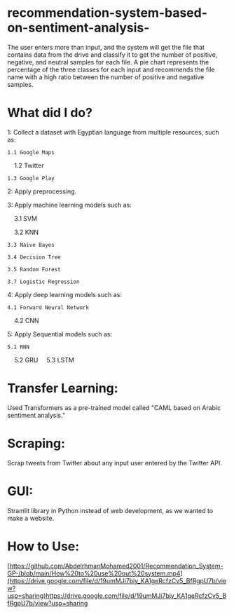 # recommendation-system-based-on-sentiment-analysis-

The user enters more than input, and the system will get the file that contains data from the drive and classify it to get the number of positive, negative, and neutral samples for each file. A pie chart represents the percentage of the three classes for each input and recommends the file name with a high ratio between the number of positive and negative samples.
# What did I do?
1: Collect a dataset with Egyptian language from multiple resources, such as:


    1.1 Google Maps
   
    1.2 Twitter
   
    1.3 Google Play


2: Apply preprocessing.


3: Apply machine learning models such as:

    3.1 SVM
   
    3.2 KNN
   
    3.3 Naive Bayes
   
    3.4 Decision Tree
   
    3.5 Random Forest
   
    3.7 Logistic Regression


4: Apply deep learning models such as:
   
    4.1 Forward Neural Network
   
    4.2 CNN


5: Apply Sequential models such as:

   
    5.1 RNN
   
    5.2 GRU
   
    5.3 LSTM

# Transfer Learning:
Used Transformers as a pre-trained model called "CAML based on Arabic sentiment analysis."

# Scraping:
Scrap tweets from Twitter about any input user entered by the Twitter API.

# GUI:
Stramlit library in Python instead of web development, as we wanted to make a website.

# How to Use:
[https://github.com/AbdelrhmanMohamed2001/Recommendation_System-GP-/blob/main/How%20to%20use%20out%20system.mp4](https://drive.google.com/file/d/19umMJi7bjy_KA1geRcfzCv5_BfRgpU7b/view?usp=sharing)https://drive.google.com/file/d/19umMJi7bjy_KA1geRcfzCv5_BfRgpU7b/view?usp=sharing
